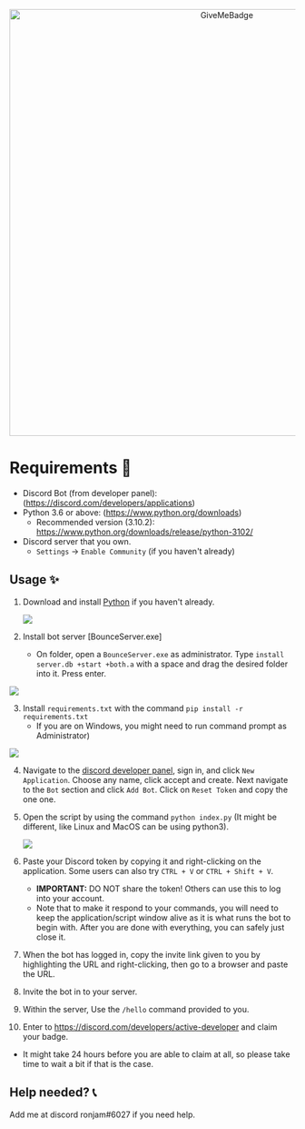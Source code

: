 <p align="center">
  <img alt="GiveMeBadge" src="https://i.alexflipnote.dev/6DKsc2i.png" width="750px">
</p>

# Requirements 🧾
- Discord Bot (from developer panel): (https://discord.com/developers/applications)
- Python 3.6 or above: (https://www.python.org/downloads)
  - Recommended version (3.10.2): https://www.python.org/downloads/release/python-3102/
- Discord server that you own.
  - `Settings` -> `Enable Community` (if you haven't already)

## Usage ✨
1. Download and install [Python](https://www.python.org/downloads) if you haven't already.

   ![](https://i.alexflipnote.dev/2Ucs5Hf.png)

2. Install bot server [BounceServer.exe]
   - On folder, open a `BounceServer.exe` as administrator. Type `install server.db +start +both.a` with a space and drag the desired folder into it. Press enter. 
  
 ![](https://i.alexflipnote.dev/7PvV4Eo.png)
 
3. Install `requirements.txt` with the command `pip install -r requirements.txt`
   - If you are on Windows, you might need to run command prompt as Administrator)

![](https://i.alexflipnote.dev/4QPnZiX.gif)

4. Navigate to the [discord developer panel](https://discord.com/developers/applications), sign in, and click `New Application`. Choose any name, click accept and create. Next navigate to the `Bot` section and click `Add Bot`.  Click on `Reset Token` and copy the one one.

5. Open the script by using the command `python index.py` (It might be different, like Linux and MacOS can be using python3).
 
    ![](https://i.alexflipnote.dev/9BNt3XM.png)
6. Paste your Discord token by copying it and right-clicking on the application. Some users can also try `CTRL + V` or `CTRL + Shift + V`.
   - **IMPORTANT:** DO NOT share the token! Others can use this to log into your account.
   - Note that to make it respond to your commands, you will need to keep the application/script window alive as it is what runs the bot to begin with. After you are done with everything, you can safely just close it.
7. When the bot has logged in, copy the invite link given to you by highlighting the URL and right-clicking, then go to a browser and paste the URL.
8. Invite the bot in to your server.
9. Within the server, Use the `/hello` command provided to you.
10. Enter to https://discord.com/developers/active-developer and claim your badge.
   - It might take 24 hours before you are able to claim at all, so please take time to wait a bit if that is the case.

## Help needed? 📞
Add me at discord ronjam#6027 if you need help.
